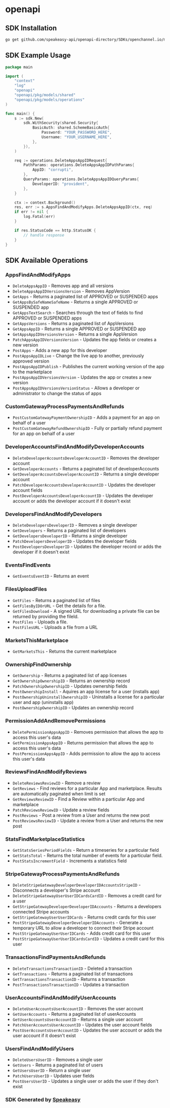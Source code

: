 # openapi

<!-- Start SDK Installation -->
## SDK Installation

```bash
go get github.com/speakeasy-api/openapi-directory/SDKs/openchannel.io/market/2.0.24/go
```
<!-- End SDK Installation -->

## SDK Example Usage
<!-- Start SDK Example Usage -->
```go
package main

import (
    "context"
    "log"
    "openapi"
    "openapi/pkg/models/shared"
    "openapi/pkg/models/operations"
)

func main() {
    s := sdk.New(
        sdk.WithSecurity(shared.Security{
            BasicAuth: shared.SchemeBasicAuth{
                Password: "YOUR_PASSWORD_HERE",
                Username: "YOUR_USERNAME_HERE",
            },
        }),
    )

    req := operations.DeleteAppsAppIDRequest{
        PathParams: operations.DeleteAppsAppIDPathParams{
            AppID: "corrupti",
        },
        QueryParams: operations.DeleteAppsAppIDQueryParams{
            DeveloperID: "provident",
        },
    }

    ctx := context.Background()
    res, err := s.AppsFindAndModifyApps.DeleteAppsAppID(ctx, req)
    if err != nil {
        log.Fatal(err)
    }

    if res.StatusCode == http.StatusOK {
        // handle response
    }
}
```
<!-- End SDK Example Usage -->

<!-- Start SDK Available Operations -->
## SDK Available Operations


### AppsFindAndModifyApps

* `DeleteAppsAppID` - Removes app and all versions
* `DeleteAppsAppIDVersionsVersion` - Removes AppVersion
* `GetApps` - Returns a paginated list of APPROVED or SUSPENDED apps
* `GetAppsBySafeNameSafeName` - Returns a single APPROVED or SUSPENDED app
* `GetAppsTextSearch` - Searches through the text of fields to find APPROVED or SUSPENDED apps
* `GetAppsVersions` - Returns a paginated list of AppVersions
* `GetAppsAppID` - Returns a single APPROVED or SUSPENDED app
* `GetAppsAppIDVersionsVersion` - Returns a single AppVersion
* `PatchAppsAppIDVersionsVersion` - Updates the app fields or creates a new version
* `PostApps` - Adds a new app for this developer
* `PostAppsAppIDLive` - Change the live app to another, previously approved version
* `PostAppsAppIDPublish` - Publishes the current working version of the app to the marketplace
* `PostAppsAppIDVersionsVersion` - Updates the app or creates a new version
* `PostAppsAppIDVersionsVersionStatus` - Allows a developer or administrator to change the status of apps

### CustomGatewayProcessPaymentsAndRefunds

* `PostCustomGatewayPaymentOwnershipID` - Adds a payment for an app on behalf of a user
* `PostCustomGatewayRefundOwnershipID` - Fully or partially refund payment for an app on behalf of a user

### DeveloperAccountsFindAndModifyDeveloperAccounts

* `DeleteDeveloperAccountsDeveloperAccountID` - Removes the developer account
* `GetDeveloperAccounts` - Returns a paginated list of developerAccounts
* `GetDeveloperAccountsDeveloperAccountID` - Returns a single developer account
* `PatchDeveloperAccountsDeveloperAccountID` - Updates the developer account fields
* `PostDeveloperAccountsDeveloperAccountID` - Updates the developer account or adds the developer account if it doesn't exist

### DevelopersFindAndModifyDevelopers

* `DeleteDevelopersDeveloperID` - Removes a single developer
* `GetDevelopers` - Returns a paginated list of developers
* `GetDevelopersDeveloperID` - Returns a single developer
* `PatchDevelopersDeveloperID` - Updates the developer fields
* `PostDevelopersDeveloperID` - Updates the developer record or adds the developer if it doesn't exist

### EventsFindEvents

* `GetEventsEventID` - Returns an event

### FilesUploadFiles

* `GetFiles` - Returns a paginated list of files
* `GetFilesByIDOrURL` - Get the details for a file.
* `GetFilesDownload` - A signed URL for downloading a private file can be returned by providing the fileId.
* `PostFiles` - Uploads a file.
* `PostFilesURL` - Uploads a file from a URL

### MarketsThisMarketplace

* `GetMarketsThis` - Returns the current marketplace

### OwnershipFindOwnership

* `GetOwnership` - Returns a paginated list of app licenses
* `GetOwnershipOwnershipID` - Returns an ownership record
* `PatchOwnershipOwnershipID` - Updates ownership fields
* `PostOwnershipInstall` - Aquires an app license for a user (installs app)
* `PostOwnershipUninstallOwnershipID` - Uninstalls a license for a particular user and app (uninstalls app)
* `PostOwnershipOwnershipID` - Updates an ownership record

### PermissionAddAndRemovePermissions

* `DeletePermissionAppsAppID` - Removes permission that allows the app to access this user's data
* `GetPermissionAppsAppID` - Returns permission that allows the app to access this user's data
* `PostPermissionAppsAppID` - Adds permission to allow the app to access this user's data

### ReviewsFindAndModifyReviews

* `DeleteReviewsReviewID` - Remove a review
* `GetReviews` - Find reviews for a particular App and marketplace. Results are automatically paginated when limit is set
* `GetReviewsReviewID` - Find a Review within a particular App and marketplace
* `PatchReviewsReviewID` - Update a review fields
* `PostReviews` - Post a review from a User and returns the new post
* `PostReviewsReviewID` - Update a review from a User and returns the new post

### StatsFindMarketplaceStatistics

* `GetStatsSeriesPeriodFields` - Return a timeseries for a particular field
* `GetStatsTotal` - Returns the total number of events for a particular field.
* `PostStatsIncrementField` - Increments a statistics field

### StripeGatewayProcessPaymentsAndRefunds

* `DeleteStripeGatewayDeveloperDeveloperIDAccountsStripeID` - Disconnects a developer's Stripe account
* `DeleteStripeGatewayUserUserIDCardsCardID` - Removes a credit card for a user
* `GetStripeGatewayDeveloperDeveloperIDAccounts` - Returns a developers connected Stripe accounts
* `GetStripeGatewayUserUserIDCards` - Returns credit cards for this user
* `PostStripeGatewayDeveloperDeveloperIDAccounts` - Generate a temporary URL to allow a developer to connect their Stripe account
* `PostStripeGatewayUserUserIDCards` - Adds credit card for this user
* `PostStripeGatewayUserUserIDCardsCardID` - Updates a credit card for this user

### TransactionsFindPaymentsAndRefunds

* `DeleteTransactionsTransactionID` - Deleted a transaction
* `GetTransactions` - Returns a paginated list of transactions
* `GetTransactionsTransactionID` - Returns a transaction
* `PostTransactionsTransactionID` - Updates a transaction

### UserAccountsFindAndModifyUserAccounts

* `DeleteUserAccountsUserAccountID` - Removes the user account
* `GetUserAccounts` - Returns a paginated list of userAccounts
* `GetUserAccountsUserAccountID` - Returns a single user account
* `PatchUserAccountsUserAccountID` - Updates the user account fields
* `PostUserAccountsUserAccountID` - Updates the user account or adds the user account if it doesn't exist

### UsersFindAndModifyUsers

* `DeleteUsersUserID` - Removes a single user
* `GetUsers` - Returns a paginated list of users
* `GetUsersUserID` - Return a single user
* `PatchUsersUserID` - Updates user fields
* `PostUsersUserID` - Updates a single user or adds the user if they don't exist
<!-- End SDK Available Operations -->

### SDK Generated by [Speakeasy](https://docs.speakeasyapi.dev/docs/using-speakeasy/client-sdks)
